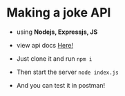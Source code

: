 # Making a joke API

- using **Nodejs, Expressjs, JS**
  
- view api docs <a href="https://documenter.getpostman.com/view/24780446/2s9Y5ZwhNf"> Here! </a>

- Just clone it and run ```npm i```
- Then start the server ```node index.js```
- And you can test it in postman!
